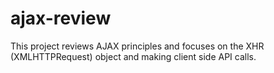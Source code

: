 # ajax-review
This project reviews AJAX principles and focuses on the XHR (XMLHTTPRequest) object and making client side API calls.
